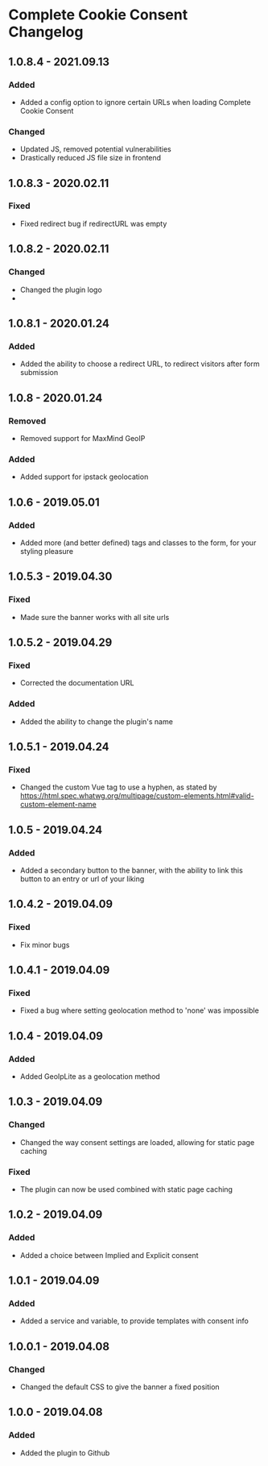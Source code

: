# Complete Cookie Consent Changelog

## 1.0.8.4 - 2021.09.13
### Added
- Added a config option to ignore certain URLs when loading Complete Cookie Consent
### Changed
- Updated JS, removed potential vulnerabilities
- Drastically reduced JS file size in frontend

## 1.0.8.3 - 2020.02.11
### Fixed
- Fixed redirect bug if redirectURL was empty

## 1.0.8.2 - 2020.02.11
### Changed
- Changed the plugin logo
-
## 1.0.8.1 - 2020.01.24
### Added
- Added the ability to choose a redirect URL, to redirect visitors after form submission

## 1.0.8 - 2020.01.24
### Removed
- Removed support for MaxMind GeoIP
### Added
- Added support for ipstack geolocation

## 1.0.6 - 2019.05.01
### Added
- Added more (and better defined) tags and classes to the form, for your styling pleasure

## 1.0.5.3 - 2019.04.30
### Fixed
- Made sure the banner works with all site urls

## 1.0.5.2 - 2019.04.29
### Fixed
- Corrected the documentation URL

### Added
- Added the ability to change the plugin's name

## 1.0.5.1 - 2019.04.24
### Fixed
- Changed the custom Vue tag to use a hyphen, as stated by https://html.spec.whatwg.org/multipage/custom-elements.html#valid-custom-element-name

## 1.0.5 - 2019.04.24
### Added
- Added a secondary button to the banner, with the ability to link this button to an entry or url of your liking

## 1.0.4.2 - 2019.04.09
### Fixed
- Fix minor bugs

## 1.0.4.1 - 2019.04.09
### Fixed
- Fixed a bug where setting geolocation method to 'none' was impossible

## 1.0.4 - 2019.04.09
### Added
- Added GeoIpLite as a geolocation method

## 1.0.3 - 2019.04.09
### Changed
- Changed the way consent settings are loaded, allowing for static page caching
### Fixed
- The plugin can now be used combined with static page caching

## 1.0.2 - 2019.04.09
### Added
- Added a choice between Implied and Explicit consent

## 1.0.1 - 2019.04.09
### Added
- Added a service and variable, to provide templates with consent info

## 1.0.0.1 - 2019.04.08
### Changed
- Changed the default CSS to give the banner a fixed position

## 1.0.0 - 2019.04.08
### Added
- Added the plugin to Github
